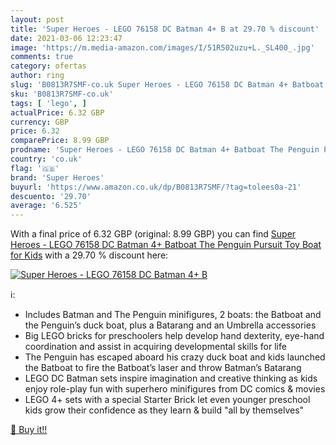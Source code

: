 ```yaml
---
layout: post
title: 'Super Heroes - LEGO 76158 DC Batman 4+ B at 29.70 % discount'
date: 2021-03-06 12:23:47
image: 'https://m.media-amazon.com/images/I/51R502uzu+L._SL400_.jpg'
comments: true
category: ofertas
author: ring
slug: 'B0813R7SMF-co.uk Super Heroes - LEGO 76158 DC Batman 4+ Batboat The...'
sku: 'B0813R7SMF-co.uk'
tags: [ 'lego', ]
actualPrice: 6.32 GBP
currency: GBP
price: 6.32
comparePrice: 8.99 GBP
prodname: 'Super Heroes - LEGO 76158 DC Batman 4+ Batboat The Penguin Pursuit Toy Boat for Kids'
country: 'co.uk'
flag: '🇬🇧'
brand: 'Super Heroes'
buyurl: 'https://www.amazon.co.uk/dp/B0813R7SMF/?tag=tolees0a-21'
descuento: '29.70'
average: '6.525'
---
```


With a final price of 6.32 GBP (original: 8.99 GBP) you can find [Super Heroes - LEGO 76158 DC Batman 4+ Batboat The Penguin Pursuit Toy Boat for Kids](https://www.amazon.co.uk/dp/B0813R7SMF/?tag=tolees0a-21) with a  29.70 % discount here:

[![Super Heroes - LEGO 76158 DC Batman 4+ B](https://m.media-amazon.com/images/I/51R502uzu+L._SL400_.jpg)](https://www.amazon.co.uk/dp/B0813R7SMF/?tag=tolees0a-21)

ℹ️:

- Includes Batman and The Penguin minifigures, 2 boats: the Batboat and the Penguin’s duck boat, plus a Batarang and an Umbrella accessories
- Big LEGO bricks for preschoolers help develop hand dexterity, eye-hand coordination and assist in acquiring developmental skills for life
- The Penguin has escaped aboard his crazy duck boat and kids launched the Batboat to fire the Batboat’s laser and throw Batman’s Batarang
- LEGO DC Batman sets inspire imagination and creative thinking as kids enjoy role-play fun with superhero minifigures from DC comics & movies
- LEGO 4+ sets with a special Starter Brick let even younger preschool kids grow their confidence as they learn & build "all by themselves"

[🛒 Buy it!!](https://www.amazon.co.uk/dp/B0813R7SMF/?tag=tolees0a-21)
